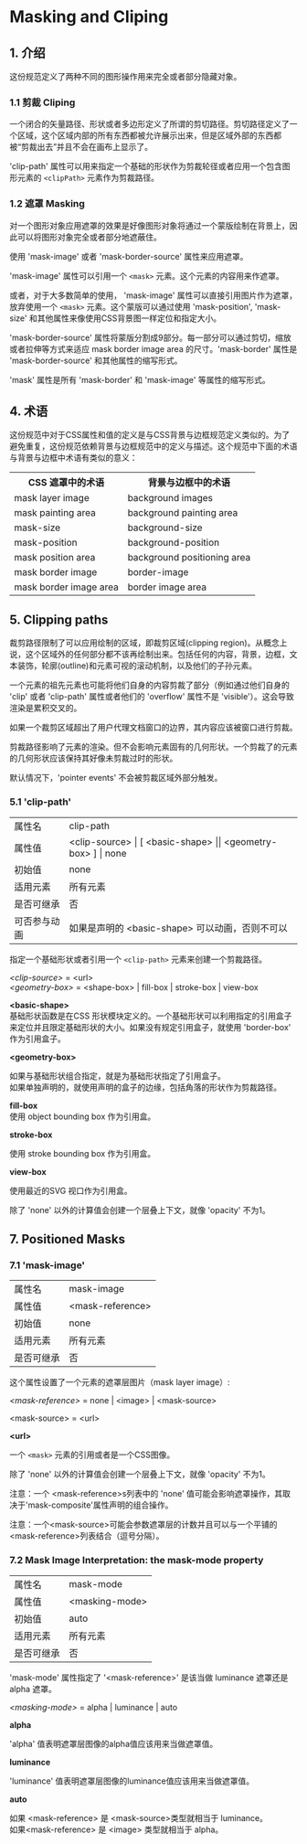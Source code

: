 # Masking and Cliping

## 1. 介绍

这份规范定义了两种不同的图形操作用来完全或者部分隐藏对象。  

### 1.1 剪裁 Cliping

一个闭合的矢量路径、形状或者多边形定义了所谓的剪切路径。剪切路径定义了一个区域，这个区域内部的所有东西都被允许展示出来，但是区域外部的东西都被“剪裁出去”并且不会在画布上显示了。  

'clip-path' 属性可以用来指定一个基础的形状作为剪裁轮径或者应用一个包含图形元素的 `<clipPath>` 元素作为剪裁路径。  


### 1.2 遮罩 Masking

对一个图形对象应用遮罩的效果是好像图形对象将通过一个蒙版绘制在背景上，因此可以将图形对象完全或者部分地遮蔽住。  

使用 'mask-image' 或者 'mask-border-source' 属性来应用遮罩。  

'mask-image' 属性可以引用一个 `<mask>` 元素。这个元素的内容用来作遮罩。  

或者，对于大多数简单的使用， 'mask-image' 属性可以直接引用图片作为遮罩，放弃使用一个 `<mask>` 元素。这个蒙版可以通过使用 'mask-position', 'mask-size' 和其他属性来像使用CSS背景图一样定位和指定大小。  

'mask-border-source' 属性将蒙版分割成9部分。每一部分可以通过剪切，缩放或者拉伸等方式来适应 mask border image area 的尺寸。'mask-border'
属性是 'mask-border-source' 和其他属性的缩写形式。  

'mask' 属性是所有 'mask-border' 和 'mask-image' 等属性的缩写形式。  


## 4. 术语

这份规范中对于CSS属性和值的定义是与CSS背景与边框规范定义类似的。为了避免重复，这份规范依赖背景与边框规范中的定义与描述。这个规范中下面的术语与背景与边框中术语有类似的意义：

<table>
  <tr>
    <th>CSS 遮罩中的术语</th>
    <th>背景与边框中的术语</th>
  </tr>
  <tr>
    <td>mask layer image</td>
    <td>background images</td>
  </tr>
  <tr>
    <td>mask painting area</td>
    <td>background painting area</td>
  </tr>
  <tr>
    <td>mask-size</td>
    <td>background-size</td>
  </tr>
  <tr>
    <td>mask-position</td>
    <td>background-position</td>
  </tr>
  <tr>
    <td>mask position area</td>
    <td>background positioning area</td>
  </tr>
  <tr>
    <td>mask border image</td>
    <td>border-image</td>
  </tr>
  <tr>
    <td>mask border image area</td>
    <td>border image area</td>
  </tr>
</table>


## 5. Clipping paths

裁剪路径限制了可以应用绘制的区域，即裁剪区域(clipping region)。从概念上说，这个区域外的任何部分都不该再绘制出来。包括任何的内容，背景，边框，文本装饰，轮廓(outline)和元素可视的滚动机制，以及他们的子孙元素。  

一个元素的祖先元素也可能将他们自身的内容剪裁了部分（例如通过他们自身的 'clip' 或者 'clip-path' 属性或者他们的 'overflow' 属性不是 'visible'）。这会导致渲染是累积交叉的。  

如果一个裁剪区域超出了用户代理文档窗口的边界，其内容应该被窗口进行剪裁。  

剪裁路径影响了元素的渲染。但不会影响元素固有的几何形状。一个剪裁了的元素的几何形状应该保持其好像未剪裁过时的形状。  

默认情况下，'pointer events' 不会被剪裁区域外部分触发。  

### 5.1 'clip-path'

<table>
  <tr>
    <td>属性名</td>
    <td>clip-path</td>
  </tr>
  <tr>
    <td>属性值</td>
    <td>&lt;clip-source&gt; | [ &lt;basic-shape&gt; || &lt;geometry-box&gt; ] | none</td>
  </tr>
  <tr>
    <td>初始值</td>
    <td>none</td>
  </tr>
  <tr>
    <td>适用元素</td>
    <td>所有元素</td>
  </tr>
  <tr>
    <td>是否可继承</td>
    <td>否</td>
  </tr>
  <tr>
    <td>可否参与动画</td>
    <td>如果是声明的 &lt;basic-shape&gt; 可以动画，否则不可以</td>
  </tr>
</table>

指定一个基础形状或者引用一个 `<clip-path>` 元素来创建一个剪裁路径。  

  *&lt;clip-source&gt;* = &lt;url&gt;  
  *&lt;geometry-box&gt;* = &lt;shape-box&gt; | fill-box | stroke-box | view-box  

**&lt;basic-shape&gt;**  
  基础形状函数是在CSS 形状模块定义的。一个基础形状可以利用指定的引用盒子来定位并且限定基础形状的大小。如果没有规定引用盒子，就使用 'border-box' 作为引用盒子。  

**&lt;geometry-box&gt;**  

  如果与基础形状组合指定，就是为基础形状指定了引用盒子。  
  如果单独声明的，就使用声明的盒子的边缘，包括角落的形状作为剪裁路径。  

**fill-box**  
  使用 object bounding box 作为引用盒。  

**stroke-box**  

 使用 stroke bounding box 作为引用盒。  

**view-box**  

 使用最近的SVG 视口作为引用盒。  

除了 'none' 以外的计算值会创建一个层叠上下文，就像 'opacity' 不为1。  


## 7. Positioned Masks

### 7.1 'mask-image'

<table>
  <tr>
    <td>属性名</td>
    <td>mask-image</td>
  </tr>
  <tr>
    <td>属性值</td>
    <td>&lt;mask-reference&gt;</td>
  </tr>
  <tr>
    <td>初始值</td>
    <td>none</td>
  </tr>
  <tr>
    <td>适用元素</td>
    <td>所有元素</td>
  </tr>
  <tr>
    <td>是否可继承</td>
    <td>否</td>
  </tr>
</table>

这个属性设置了一个元素的遮罩层图片（mask layer image）:  

  *&lt;mask-reference&gt;* = none | &lt;image&gt; | &lt;mask-source&gt;  

  &lt;mask-source&gt; = &lt;url&gt;  

**&lt;url&gt;**  

  一个 `<mask>` 元素的引用或者是一个CSS图像。  

  除了 'none' 以外的计算值会创建一个层叠上下文，就像 'opacity' 不为1。   

  注意：一个 &lt;mask-reference&gt;s列表中的 'none' 值可能会影响遮罩操作，其取决于'mask-composite'属性声明的组合操作。  

  注意：一个&lt;mask-source&gt;可能会参数遮罩层的计数并且可以与一个平铺的 &lt;mask-reference&gt;列表结合（逗号分隔）。  


### 7.2 Mask Image Interpretation: the mask-mode property

<table>
  <tr>
    <td>属性名</td>
    <td>mask-mode</td>
  </tr>
  <tr>
    <td>属性值</td>
    <td>&lt;masking-mode&gt;</td>
  </tr>
  <tr>
    <td>初始值</td>
    <td>auto</td>
  </tr>
  <tr>
    <td>适用元素</td>
    <td>所有元素</td>
  </tr>
  <tr>
    <td>是否可继承</td>
    <td>否</td>
  </tr>
</table>

'mask-mode' 属性指定了 '&lt;mask-reference&gt;' 是该当做 luminance 遮罩还是 alpha 遮罩。  

  *&lt;masking-mode&gt;* = alpha | luminance | auto  

**alpha**  

  'alpha' 值表明遮罩层图像的alpha值应该用来当做遮罩值。  

**luminance**  

  'luminance' 值表明遮罩层图像的luminance值应该用来当做遮罩值。  

**auto**  

  如果 &lt;mask-reference&gt; 是 &lt;mask-source&gt;类型就相当于 luminance。  
  如果&lt;mask-reference&gt; 是 &lt;image&gt; 类型就相当于 alpha。
